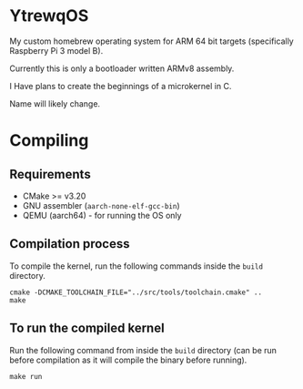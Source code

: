 # YtrewqOS

My custom homebrew operating system for ARM 64 bit targets (specifically
Raspberry Pi 3 model B).

Currently this is only a bootloader written ARMv8 assembly.

I Have plans to create the beginnings of a microkernel in C.

Name will likely change.

# Compiling

## Requirements

- CMake >= v3.20
- GNU assembler (`aarch-none-elf-gcc-bin`)
- QEMU (aarch64) - for running the OS only

## Compilation process

To compile the kernel, run the following commands inside the `build` directory.

```shell
cmake -DCMAKE_TOOLCHAIN_FILE="../src/tools/toolchain.cmake" ..
make
```

## To run the compiled kernel

Run the following command from inside the `build` directory (can be run before
compilation as it will compile the binary before running).

```shell
make run
```
